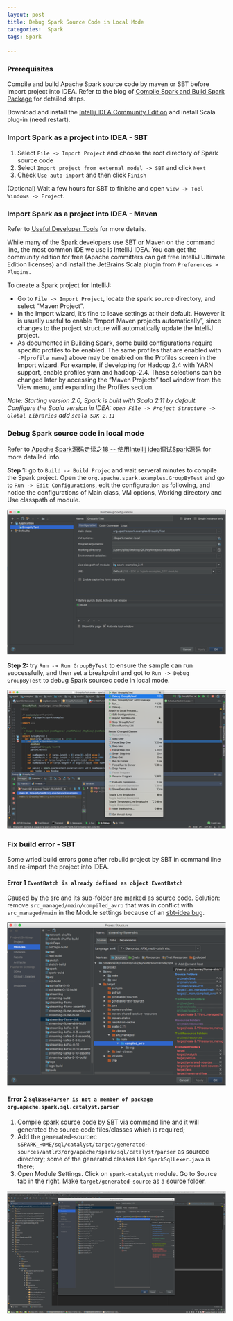 ```yaml
---
layout: post
title: Debug Spark Source Code in Local Mode
categories:  Spark
tags: Spark

---
```


### Prerequisites

Compile and build Apache Spark source code by maven or SBT before import project into IDEA. Refer to the blog of [Compile Spark and Build Spark Package](https://qili93.github.io/Build-and-Compile-Spark/) for detailed steps.

Download and install the [Intellij IDEA Community Edition](https://www.jetbrains.com/idea/download/) and install Scala plug-in (need restart).

### Import Spark as a project into IDEA - SBT

1. Select `File -> Import Project` and choose the root directory of Spark source code
2. Select `Import project from external model -> SBT` and click `Next`
3. Check `Use auto-import` and then click `Finish`

(Optional) Wait a few hours for SBT to finishe and open `View -> Tool Windows -> Project`.

### Import Spark as a project into IDEA - Maven

Refer to [Useful Developer Tools](http://spark.apache.org/developer-tools.html) for more details.

While many of the Spark developers use SBT or Maven on the command line, the most common IDE we use is IntelliJ IDEA. You can get the community edition for free (Apache committers can get free IntelliJ Ultimate Edition licenses) and install the JetBrains Scala plugin from `Preferences > Plugins`.

To create a Spark project for IntelliJ:

- Go to `File -> Import Project`, locate the spark source directory, and select “Maven Project”.
- In the Import wizard, it’s fine to leave settings at their default. However it is usually useful to enable “Import Maven projects automatically”, since changes to the project structure will automatically update the IntelliJ project.
- As documented in [Building Spark](http://spark.apache.org/docs/latest/building-spark.html), some build configurations require specific profiles to be enabled. The same profiles that are enabled with `-P[profile name]` above may be enabled on the Profiles screen in the Import wizard. For example, if developing for Hadoop 2.4 with YARN support, enable profiles yarn and hadoop-2.4. These selections can be changed later by accessing the “Maven Projects” tool window from the View menu, and expanding the Profiles section.

*Note: Starting version 2.0, Spark is built with Scala 2.11 by default. Configure the Scala version in IDEA: `open File -> Project Structure -> Global Libraries` add `scala SDK 2.11`*

### Debug Spark source code in local mode

Refer to [Apache Spark源码走读之18 -- 使用Intellij idea调试Spark源码](http://www.cnblogs.com/hseagle/p/3850841.html) for more detailed info.

**Step 1:** go to `Build -> Build Projec` and wait serveral minutes to compile the Spark project. Open the `org.apache.spark.examples.GroupByTest` and go to `Run -> Edit Configurations`, edit the configuration as following, and notice the configurations of Main class, VM options, Working directory and Use classpath of module.

![idea-run-config](../images/idea-run-config.png)

**Step 2:** try `Run -> Run GroupByTest` to ensure the sample can run successfully, and then set a breakpoint and got to `Run -> Debug GroupByTest` to debug Spark sourcec code in local mode.

![idea-debug-groupbytest](../images/idea-debug-groupbytest.png)

### Fix build error - SBT

Some wried build errors gone after rebuild project by SBT in command line and re-import the project into IDEA.

#### Error 1 `EventBatch is already defined as object EventBatch` 

Caused by the src and its sub-folder are marked as source code. Solution: remove `src_managed/main/compiled_avro` that was in conflict with `src_managed/main` in the Module settings because of an [sbt-idea bug](https://github.com/mpeltonen/sbt-idea/issues/310). 

![idea-fix-build-error-1](../images/idea-fix-build-error-1.png)

#### Error 2 `SqlBaseParser is not a member of package org.apache.spark.sql.catalyst.parser` 

1. Compile spark source code by SBT via command line and it will generated the source code files/classes which is required; 
2. Add the generated-sourcec `$SPARK_HOME/sql/catalyst/target/generated-sources/antlr3/org/apache/spark/sql/catalyst/parser` as sourcec directory; some of the generated classes like `SparkSqlLexer.java` is there; 
3. Open Module Settings. Click on `spark-catalyst` module. Go to Source tab in the right. Make `target/generated-source` as a source folder. 

![idea-fix-build-error-2](../images/idea-fix-build-error-2.png)